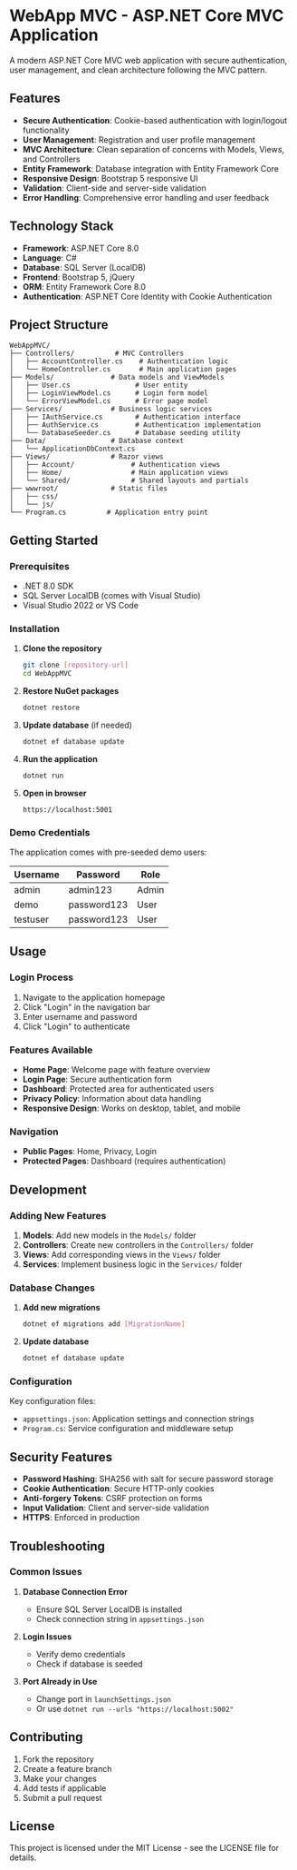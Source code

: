 # WebApp MVC - ASP.NET Core MVC Application

A modern ASP.NET Core MVC web application with secure authentication, user management, and clean architecture following the MVC pattern.

## Features

- **Secure Authentication**: Cookie-based authentication with login/logout functionality
- **User Management**: Registration and user profile management
- **MVC Architecture**: Clean separation of concerns with Models, Views, and Controllers
- **Entity Framework**: Database integration with Entity Framework Core
- **Responsive Design**: Bootstrap 5 responsive UI
- **Validation**: Client-side and server-side validation
- **Error Handling**: Comprehensive error handling and user feedback

## Technology Stack

- **Framework**: ASP.NET Core 8.0
- **Language**: C#
- **Database**: SQL Server (LocalDB)
- **Frontend**: Bootstrap 5, jQuery
- **ORM**: Entity Framework Core 8.0
- **Authentication**: ASP.NET Core Identity with Cookie Authentication

## Project Structure

```
WebAppMVC/
├── Controllers/          # MVC Controllers
│   ├── AccountController.cs    # Authentication logic
│   └── HomeController.cs       # Main application pages
├── Models/              # Data models and ViewModels
│   ├── User.cs                # User entity
│   ├── LoginViewModel.cs      # Login form model
│   └── ErrorViewModel.cs      # Error page model
├── Services/            # Business logic services
│   ├── IAuthService.cs        # Authentication interface
│   ├── AuthService.cs         # Authentication implementation
│   └── DatabaseSeeder.cs      # Database seeding utility
├── Data/                # Database context
│   └── ApplicationDbContext.cs
├── Views/               # Razor views
│   ├── Account/              # Authentication views
│   ├── Home/                 # Main application views
│   └── Shared/               # Shared layouts and partials
├── wwwroot/             # Static files
│   ├── css/
│   └── js/
└── Program.cs          # Application entry point
```

## Getting Started

### Prerequisites

- .NET 8.0 SDK
- SQL Server LocalDB (comes with Visual Studio)
- Visual Studio 2022 or VS Code

### Installation

1. **Clone the repository**
   ```bash
   git clone [repository-url]
   cd WebAppMVC
   ```

2. **Restore NuGet packages**
   ```bash
   dotnet restore
   ```

3. **Update database** (if needed)
   ```bash
   dotnet ef database update
   ```

4. **Run the application**
   ```bash
   dotnet run
   ```

5. **Open in browser**
   ```
   https://localhost:5001
   ```

### Demo Credentials

The application comes with pre-seeded demo users:

| Username | Password | Role |
|----------|----------|------|
| admin    | admin123 | Admin |
| demo     | password123 | User |
| testuser | password123 | User |

## Usage

### Login Process
1. Navigate to the application homepage
2. Click "Login" in the navigation bar
3. Enter username and password
4. Click "Login" to authenticate

### Features Available
- **Home Page**: Welcome page with feature overview
- **Login Page**: Secure authentication form
- **Dashboard**: Protected area for authenticated users
- **Privacy Policy**: Information about data handling
- **Responsive Design**: Works on desktop, tablet, and mobile

### Navigation
- **Public Pages**: Home, Privacy, Login
- **Protected Pages**: Dashboard (requires authentication)

## Development

### Adding New Features

1. **Models**: Add new models in the `Models/` folder
2. **Controllers**: Create new controllers in the `Controllers/` folder
3. **Views**: Add corresponding views in the `Views/` folder
4. **Services**: Implement business logic in the `Services/` folder

### Database Changes

1. **Add new migrations**
   ```bash
   dotnet ef migrations add [MigrationName]
   ```

2. **Update database**
   ```bash
   dotnet ef database update
   ```

### Configuration

Key configuration files:
- `appsettings.json`: Application settings and connection strings
- `Program.cs`: Service configuration and middleware setup

## Security Features

- **Password Hashing**: SHA256 with salt for secure password storage
- **Cookie Authentication**: Secure HTTP-only cookies
- **Anti-forgery Tokens**: CSRF protection on forms
- **Input Validation**: Client and server-side validation
- **HTTPS**: Enforced in production

## Troubleshooting

### Common Issues

1. **Database Connection Error**
   - Ensure SQL Server LocalDB is installed
   - Check connection string in `appsettings.json`

2. **Login Issues**
   - Verify demo credentials
   - Check if database is seeded

3. **Port Already in Use**
   - Change port in `launchSettings.json`
   - Or use `dotnet run --urls "https://localhost:5002"`

## Contributing

1. Fork the repository
2. Create a feature branch
3. Make your changes
4. Add tests if applicable
5. Submit a pull request

## License

This project is licensed under the MIT License - see the LICENSE file for details.
